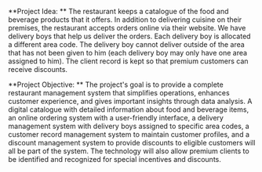 **Project Idea:
**
The restaurant keeps a catalogue of the food and beverage products that it offers. In addition to delivering cuisine on their premises, the restaurant accepts orders online via their website. We have delivery boys that help us deliver the orders. Each delivery boy is allocated a different area code. The delivery boy cannot deliver outside of the area that has not been given to him (each delivery boy may only have one area assigned to him). The client record is kept so that premium customers can receive discounts.

**Project Objective:
**
The project's goal is to provide a complete restaurant management system that simplifies operations, enhances customer experience, and gives important insights through data analysis. A digital catalogue with detailed information about food and beverage items, an online ordering system with a user-friendly interface, a delivery management system with delivery boys assigned to specific area codes, a customer record management system to maintain customer profiles, and a discount management system to provide discounts to eligible customers will all be part of the system. The technology will also allow premium clients to be identified and recognized for special incentives and discounts. 
